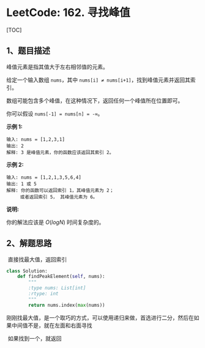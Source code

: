 # LeetCode: 162. 寻找峰值

[TOC]



## 1、题目描述



峰值元素是指其值大于左右相邻值的元素。

给定一个输入数组 `nums`，其中 `nums[i] ≠ nums[i+1]`，找到峰值元素并返回其索引。

数组可能包含多个峰值，在这种情况下，返回任何一个峰值所在位置即可。

你可以假设 `nums[-1] = nums[n] = -∞`。

**示例 1:**

```
输入: nums = [1,2,3,1]
输出: 2
解释: 3 是峰值元素，你的函数应该返回其索引 2。
```

**示例 2:**

```
输入: nums = [1,2,1,3,5,6,4]
输出: 1 或 5 
解释: 你的函数可以返回索引 1，其峰值元素为 2；
     或者返回索引 5， 其峰值元素为 6。
```

**说明:**

你的解法应该是 *O*(*logN*) 时间复杂度的。



## 2、解题思路

​	直接找最大值，返回索引

```python
class Solution:
    def findPeakElement(self, nums):
        """
        :type nums: List[int]
        :rtype: int
        """
        return nums.index(max(nums))
```



​	刚刚找最大值，是一个取巧的方式，可以使用递归来做，首选进行二分，然后在如果中间值不是，就在左面和右面寻找

​	如果找到一个，就返回

​	